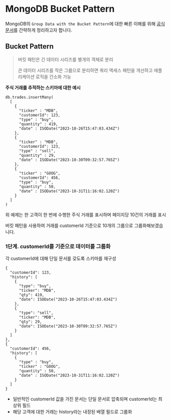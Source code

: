 # MongoDB Bucket Pattern

MongoDB의 `Group Data with the Bucket Pattern`에 대한 빠른 이해를 위해 [공식 문서](https://www.mongodb.com/docs/manual/data-modeling/design-patterns/group-data/bucket-pattern/)를 간략하게 정리하고자 합니다.

## Bucket Pattern

> 버킷 패턴은 긴 데이터 시리즈를 별개의 객체로 분리
>
> 큰 데이터 시리즈를 작은 그룹으로 분리하면 쿼리 액세스 패턴을 개선하고 애플리케이션 로직을 간소화 가능

**주식 거래를 추적하는 스키마에 대한 예시**

```mongodb
db.trades.insertMany(
  [
    {
      "ticker" : "MDB",
      "customerId": 123,
      "type" : "buy",
      "quantity" : 419,
      "date" : ISODate("2023-10-26T15:47:03.434Z")
    },
    {
      "ticker" : "MDB",
      "customerId": 123,
      "type" : "sell",
      "quantity" : 29,
      "date" : ISODate("2023-10-30T09:32:57.765Z")
    },
    {
      "ticker" : "GOOG",
      "customerId": 456,
      "type" : "buy",
      "quantity" : 50,
      "date" : ISODate("2023-10-31T11:16:02.120Z")
    }
  ]
)
```

위 예제는 한 고객이 한 번에 수행한 주식 거래를 표시하며 페이지당 10건의 거래를 표시

버킷 패턴을 사용하여 거래를 customerId 기준으로 10개의 그룹으로 그룹화해보겠습니다.

### 1단계. customerId를 기준으로 데이터를 그룹화

각 customerId에 대해 단일 문서를 갖도록 스키마를 재구성

```mongodb
{
  "customerId": 123,
  "history": [
    {
      "type": "buy",
      "ticker": "MDB",
      "qty": 419,
      "date": ISODate("2023-10-26T15:47:03.434Z")
    },
    {
      "type": "sell",
      "ticker": "MDB",
      "qty": 29,
      "date": ISODate("2023-10-30T09:32:57.765Z")
    }
  ]
},
{
  "customerId": 456,
  "history": [
    {
      "type" : "buy",
      "ticker" : "GOOG",
      "quantity" : 50,
      "date" : ISODate("2023-10-31T11:16:02.120Z")
    }
  ]
}
```

- 일반적인 customerId 값을 가진 문서는 단일 문서로 압축되며 customerId는 최상위 필드
- 해당 고객에 대한 거래는 history라는 내장된 배열 필드로 그룹화